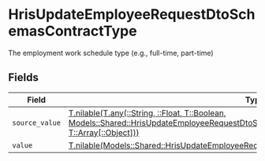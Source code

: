 # HrisUpdateEmployeeRequestDtoSchemasContractType

The employment work schedule type (e.g., full-time, part-time)


## Fields

| Field                                                                                                                                                                                                                                          | Type                                                                                                                                                                                                                                           | Required                                                                                                                                                                                                                                       | Description                                                                                                                                                                                                                                    |
| ---------------------------------------------------------------------------------------------------------------------------------------------------------------------------------------------------------------------------------------------- | ---------------------------------------------------------------------------------------------------------------------------------------------------------------------------------------------------------------------------------------------- | ---------------------------------------------------------------------------------------------------------------------------------------------------------------------------------------------------------------------------------------------- | ---------------------------------------------------------------------------------------------------------------------------------------------------------------------------------------------------------------------------------------------- |
| `source_value`                                                                                                                                                                                                                                 | [T.nilable(T.any(::String, ::Float, T::Boolean, Models::Shared::HrisUpdateEmployeeRequestDtoSchemasEmploymentContractType4, T::Array[::Object]))](../../models/shared/hrisupdateemployeerequestdtoschemasemploymentcontracttypesourcevalue.md) | :heavy_minus_sign:                                                                                                                                                                                                                             | N/A                                                                                                                                                                                                                                            |
| `value`                                                                                                                                                                                                                                        | [T.nilable(Models::Shared::HrisUpdateEmployeeRequestDtoSchemasEmploymentContractTypeValue)](../../models/shared/hrisupdateemployeerequestdtoschemasemploymentcontracttypevalue.md)                                                             | :heavy_minus_sign:                                                                                                                                                                                                                             | N/A                                                                                                                                                                                                                                            |